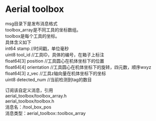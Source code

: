 # Aerial toolbox 
msg目录下是发布消息格式  
toolbox_array是不同工具的坐标数组。  
toolbox是每个工具的坐标。  
具体含义如下  
int64 stamp  //时间戳，单位毫秒  
uint8 tool_id //工具ID，具体的编号，在箱子上标注  
float64[3] position //工具圆心在机体坐标下的位置  
float64[4] orientation //工具圆心在机体坐标下的旋转，四元数，顺序wxyz  
float64[3] z_vec //工具z轴向量在机体坐标下的坐标  
uint8 detected_num //当前检测到tag的数目  



订阅该自定义消息，引用   
aerial_toolbox/toolbox_array.h  
aerial_toolbox/toolbox.h  
消息名：/tool_box_pos   
消息类型：aerial_toolbox::toolbox_array  

